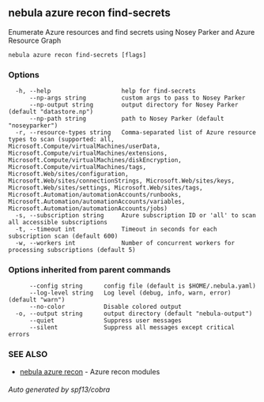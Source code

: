 ## nebula azure recon find-secrets

Enumerate Azure resources and find secrets using Nosey Parker and Azure Resource Graph

```
nebula azure recon find-secrets [flags]
```

### Options

```
  -h, --help                    help for find-secrets
      --np-args string          custom args to pass to Nosey Parker
      --np-output string        output directory for Nosey Parker (default "datastore.np")
      --np-path string          path to Nosey Parker (default "noseyparker")
  -r, --resource-types string   Comma-separated list of Azure resource types to scan (supported: all, Microsoft.Compute/virtualMachines/userData, Microsoft.Compute/virtualMachines/extensions, Microsoft.Compute/virtualMachines/diskEncryption, Microsoft.Compute/virtualMachines/tags, Microsoft.Web/sites/configuration, Microsoft.Web/sites/connectionStrings, Microsoft.Web/sites/keys, Microsoft.Web/sites/settings, Microsoft.Web/sites/tags, Microsoft.Automation/automationAccounts/runbooks, Microsoft.Automation/automationAccounts/variables, Microsoft.Automation/automationAccounts/jobs)
  -s, --subscription string     Azure subscription ID or 'all' to scan all accessible subscriptions
  -t, --timeout int             Timeout in seconds for each subscription scan (default 600)
  -w, --workers int             Number of concurrent workers for processing subscriptions (default 5)
```

### Options inherited from parent commands

```
      --config string      config file (default is $HOME/.nebula.yaml)
      --log-level string   Log level (debug, info, warn, error) (default "warn")
      --no-color           Disable colored output
  -o, --output string      output directory (default "nebula-output")
      --quiet              Suppress user messages
      --silent             Suppress all messages except critical errors
```

### SEE ALSO

* [nebula azure recon](nebula_azure_recon.md)	 - Azure recon modules

###### Auto generated by spf13/cobra
